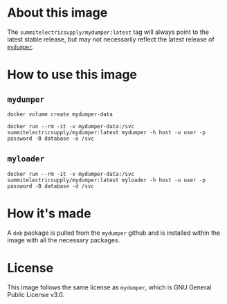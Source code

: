 # About this image

The `summitelectricsupply/mydumper:latest` tag will always point to the latest stable release, but
may not necessarily reflect the latest release of [`mydumper`](https://github.com/maxbube/mydumper).

# How to use this image

## `mydumper`

```
docker volume create mydumper-data

docker run --rm -it -v mydumper-data:/svc summitelectricsupply/mydumper:latest mydumper -h host -u user -p password -B database -o /svc
```

## `myloader`

```
docker run --rm -it -v mydumper-data:/svc summitelectricsupply/mydumper:latest myloader -h host -u user -p password -B database -d /svc
```

# How it's made

A `deb` package is pulled from the `mydumper` github and is installed within the image with all the
necessary packages.

# License

This image follows the same license as `mydumper`, which is GNU General Public License v3.0.
